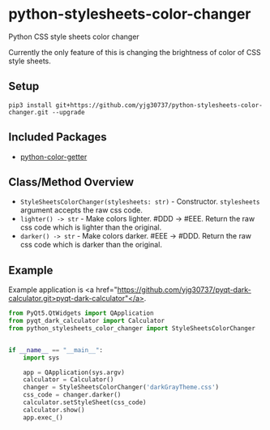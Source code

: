 # python-stylesheets-color-changer
Python CSS style sheets color changer

Currently the only feature of this is changing the brightness of color of CSS style sheets.

## Setup
```pip3 install git+https://github.com/yjg30737/python-stylesheets-color-changer.git --upgrade```

## Included Packages
* <a href="https://github.com/yjg30737/python-color-getter.git">python-color-getter</a>

## Class/Method Overview
* ```StyleSheetsColorChanger(stylesheets: str)``` - Constructor. ```stylesheets``` argument accepts the raw css code.
* ```lighter() -> str``` - Make colors lighter. #DDD -> #EEE. Return the raw css code which is lighter than the original.
* ```darker() -> str``` - Make colors darker. #EEE -> #DDD. Return the raw css code which is darker than the original.

## Example
Example application is <a href="https://github.com/yjg30737/pyqt-dark-calculator.git>pyqt-dark-calculator"</a>.

```python
from PyQt5.QtWidgets import QApplication
from pyqt_dark_calculator import Calculator
from python_stylesheets_color_changer import StyleSheetsColorChanger


if __name__ == "__main__":
    import sys

    app = QApplication(sys.argv)
    calculator = Calculator()
    changer = StyleSheetsColorChanger('darkGrayTheme.css')
    css_code = changer.darker()
    calculator.setStyleSheet(css_code)
    calculator.show()
    app.exec_()
```
